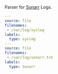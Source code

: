 Parser for [Sonarr](https://github.com/Sonarr/Sonarr) Logs.

```yaml
---
source: file
filenames:
 - /var/log/syslog
labels:
  type: syslog
---
source: file
filenames:
 - /var/log/sonarr.txt
labels:
  type: Sonarr
```
